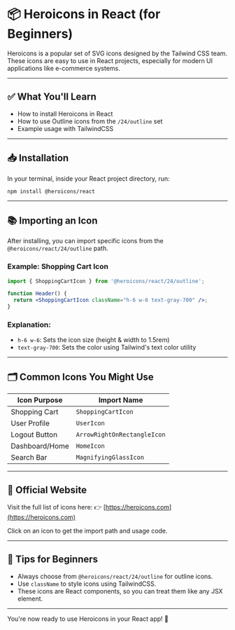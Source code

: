 # 📦 Heroicons in React (for Beginners)

Heroicons is a popular set of SVG icons designed by the Tailwind CSS team. These icons are easy to use in React projects, especially for modern UI applications like e-commerce systems.

---

## ✅ What You'll Learn

- How to install Heroicons in React
- How to use Outline icons from the `/24/outline` set
- Example usage with TailwindCSS

---

## 📥 Installation

In your terminal, inside your React project directory, run:

```bash
npm install @heroicons/react
```

---

## 📚 Importing an Icon

After installing, you can import specific icons from the `@heroicons/react/24/outline` path.

### Example: Shopping Cart Icon

```jsx
import { ShoppingCartIcon } from '@heroicons/react/24/outline';

function Header() {
  return <ShoppingCartIcon className="h-6 w-6 text-gray-700" />;
}
```

### Explanation:

- `h-6 w-6`: Sets the icon size (height & width to 1.5rem)
- `text-gray-700`: Sets the color using Tailwind's text color utility

---

## 🗂 Common Icons You Might Use

| Icon Purpose   | Import Name                 |
| -------------- | --------------------------- |
| Shopping Cart  | `ShoppingCartIcon`          |
| User Profile   | `UserIcon`                  |
| Logout Button  | `ArrowRightOnRectangleIcon` |
| Dashboard/Home | `HomeIcon`                  |
| Search Bar     | `MagnifyingGlassIcon`       |

---

## 🔗 Official Website

Visit the full list of icons here: 👉 [https://heroicons.com](https://heroicons.com)

Click on an icon to get the import path and usage code.

---

## 🧠 Tips for Beginners

- Always choose from `@heroicons/react/24/outline` for outline icons.
- Use `className` to style icons using TailwindCSS.
- These icons are React components, so you can treat them like any JSX element.

---

You're now ready to use Heroicons in your React app! 🚀

